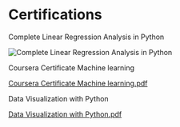 # Certifications

Complete Linear Regression Analysis in Python



![Complete Linear Regression Analysis in Python](https://user-images.githubusercontent.com/63738852/103910154-82363900-512a-11eb-96ef-078545005234.jpg)


Coursera Certificate Machine learning



[Coursera Certificate Machine learning.pdf](https://github.com/ervishuu/Certifications/files/5782421/Coursera.Certificate.Machine.learning.pdf)


Data Visualization with Python



[Data Visualization with Python.pdf](https://github.com/ervishuu/Certifications/files/5782422/Data.Visualization.with.Python.pdf)
